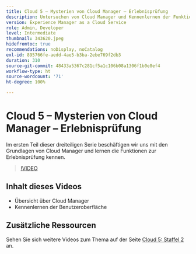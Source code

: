 ```yaml
---
title: Cloud 5 – Mysterien von Cloud Manager – Erlebnisprüfung
description: Untersuchen von Cloud Manager und Kennenlernen der Funktion „Erlebnisprüfung“
version: Experience Manager as a Cloud Service
role: Admin, Developer
level: Intermediate
thumbnail: 343620.jpeg
hidefromtoc: true
recommendations: noDisplay, noCatalog
exl-id: 895766fe-aedd-4ae5-b3ba-2ebe769f2db3
duration: 310
source-git-commit: 48433a5367c281cf5a1c106b08a1306f1b0e8ef4
workflow-type: ht
source-wordcount: '71'
ht-degree: 100%

---
```


# Cloud 5 – Mysterien von Cloud Manager – Erlebnisprüfung

Im ersten Teil dieser dreiteiligen Serie beschäftigen wir uns mit den Grundlagen von Cloud Manager und lernen die Funktionen zur Erlebnisprüfung kennen.

>[!VIDEO](https://video.tv.adobe.com/v/3449186?quality=12&learn=on&captions=ger)

## Inhalt dieses Videos

+ Übersicht über Cloud Manager
+ Kennenlernen der Benutzeroberfläche

## Zusätzliche Ressourcen

Sehen Sie sich weitere Videos zum Thema auf der Seite [Cloud 5: Staffel 2](../cloud5-season-2.md) an.
